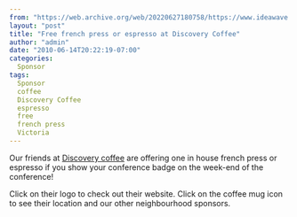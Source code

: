 ```yaml
---
from: "https://web.archive.org/web/20220627180758/https://www.ideawave.ca/free-french-press-or-espresso-at-discovery-coffee/"
layout: "post"
title: "Free french press or espresso at Discovery Coffee"
author: "admin"
date: "2010-06-14T20:22:19-07:00"
categories:
  Sponsor
tags: 
  Sponsor
  coffee
  Discovery Coffee
  espresso
  free
  french press
  Victoria
---
```


Our friends at [Discovery coffee](http://www.discoverycoffee.com/) are offering one in house french press or espresso if you show your conference badge on the week-end of the conference!

Click on their logo to check out their website. Click on the coffee mug icon to see their location and our other neighbourhood sponsors.
